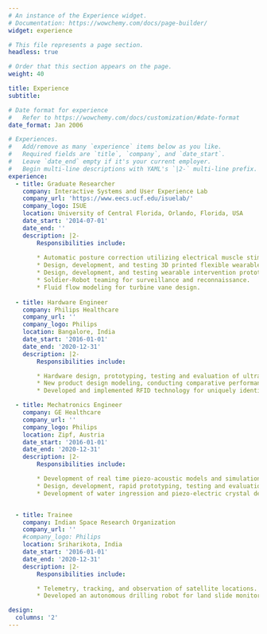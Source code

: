 ```yaml
---
# An instance of the Experience widget.
# Documentation: https://wowchemy.com/docs/page-builder/
widget: experience

# This file represents a page section.
headless: true

# Order that this section appears on the page.
weight: 40

title: Experience
subtitle:

# Date format for experience
#   Refer to https://wowchemy.com/docs/customization/#date-format
date_format: Jan 2006

# Experiences.
#   Add/remove as many `experience` items below as you like.
#   Required fields are `title`, `company`, and `date_start`.
#   Leave `date_end` empty if it's your current employer.
#   Begin multi-line descriptions with YAML's `|2-` multi-line prefix.
experience:
  - title: Graduate Researcher
    company: Interactive Systems and User Experience Lab
    company_url: 'https://www.eecs.ucf.edu/isuelab/'
    company_logo: ISUE
    location: University of Central Florida, Orlando, Florida, USA
    date_start: '2014-07-01'
    date_end: ''
    description: |2-
        Responsibilities include:
        
        * Automatic posture correction utilizing electrical muscle stimulation.
        * Design, development, and testing 3D printed flexible wearables with embedded sensors.
        * Design, development, and testing wearable intervention prototype technology.
        * Soldier-Robot teaming for surveillance and reconnaissance.
        * Fluid flow modeling for turbine vane design.
        
  - title: Hardware Engineer
    company: Philips Healthcare
    company_url: ''
    company_logo: Philips
    location: Bangalore, India
    date_start: '2016-01-01'
    date_end: '2020-12-31'
    description: |2-
        Responsibilities include:

        * Hardware design, prototyping, testing and evaluation of ultrasound probes.
        * New product design modeling, conducting comparative performance analysis with existing systems.
        * Developed and implemented RFID technology for uniquely identifying different varieties of probes and their compatibility with different ultrasound systems.

  - title: Mechatronics Engineer
    company: GE Healthcare
    company_url: ''
    company_logo: Philips
    location: Zipf, Austria
    date_start: '2016-01-01'
    date_end: '2020-12-31'
    description: |2-
        Responsibilities include:

        * Development of real time piezo-acoustic models and simulations for ultrasound wave propagation.
        * Design, development, rapid prototyping, testing and evaluation of new ultrasound probes with mechanical and electronic components.
        * Development of water ingression and piezo-electric crystal deformation simulations.


  - title: Trainee
    company: Indian Space Research Organization
    company_url: ''
    #company_logo: Philips
    location: Sriharikota, India
    date_start: '2016-01-01'
    date_end: '2020-12-31'
    description: |2-
        Responsibilities include:

        * Telemetry, tracking, and observation of satellite locations.
        * Developed an autonomous drilling robot for land slide monitoring and space navigation as part of Bachelors thesis project.

design:
  columns: '2'
---
```

